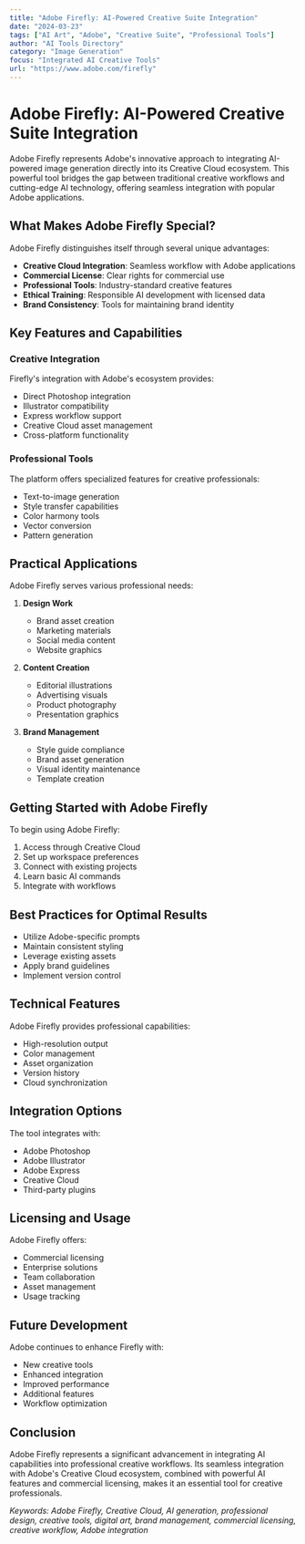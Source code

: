 ```yaml
---
title: "Adobe Firefly: AI-Powered Creative Suite Integration"
date: "2024-03-23"
tags: ["AI Art", "Adobe", "Creative Suite", "Professional Tools"]
author: "AI Tools Directory"
category: "Image Generation"
focus: "Integrated AI Creative Tools"
url: "https://www.adobe.com/firefly"
---
```


# Adobe Firefly: AI-Powered Creative Suite Integration

Adobe Firefly represents Adobe's innovative approach to integrating AI-powered image generation directly into its Creative Cloud ecosystem. This powerful tool bridges the gap between traditional creative workflows and cutting-edge AI technology, offering seamless integration with popular Adobe applications.

## What Makes Adobe Firefly Special?

Adobe Firefly distinguishes itself through several unique advantages:

- **Creative Cloud Integration**: Seamless workflow with Adobe applications
- **Commercial License**: Clear rights for commercial use
- **Professional Tools**: Industry-standard creative features
- **Ethical Training**: Responsible AI development with licensed data
- **Brand Consistency**: Tools for maintaining brand identity

## Key Features and Capabilities

### Creative Integration
Firefly's integration with Adobe's ecosystem provides:

- Direct Photoshop integration
- Illustrator compatibility
- Express workflow support
- Creative Cloud asset management
- Cross-platform functionality

### Professional Tools
The platform offers specialized features for creative professionals:

- Text-to-image generation
- Style transfer capabilities
- Color harmony tools
- Vector conversion
- Pattern generation

## Practical Applications

Adobe Firefly serves various professional needs:

1. **Design Work**
   - Brand asset creation
   - Marketing materials
   - Social media content
   - Website graphics

2. **Content Creation**
   - Editorial illustrations
   - Advertising visuals
   - Product photography
   - Presentation graphics

3. **Brand Management**
   - Style guide compliance
   - Brand asset generation
   - Visual identity maintenance
   - Template creation

## Getting Started with Adobe Firefly

To begin using Adobe Firefly:

1. Access through Creative Cloud
2. Set up workspace preferences
3. Connect with existing projects
4. Learn basic AI commands
5. Integrate with workflows

## Best Practices for Optimal Results

- Utilize Adobe-specific prompts
- Maintain consistent styling
- Leverage existing assets
- Apply brand guidelines
- Implement version control

## Technical Features

Adobe Firefly provides professional capabilities:

- High-resolution output
- Color management
- Asset organization
- Version history
- Cloud synchronization

## Integration Options

The tool integrates with:
- Adobe Photoshop
- Adobe Illustrator
- Adobe Express
- Creative Cloud
- Third-party plugins

## Licensing and Usage

Adobe Firefly offers:
- Commercial licensing
- Enterprise solutions
- Team collaboration
- Asset management
- Usage tracking

## Future Development

Adobe continues to enhance Firefly with:
- New creative tools
- Enhanced integration
- Improved performance
- Additional features
- Workflow optimization

## Conclusion

Adobe Firefly represents a significant advancement in integrating AI capabilities into professional creative workflows. Its seamless integration with Adobe's Creative Cloud ecosystem, combined with powerful AI features and commercial licensing, makes it an essential tool for creative professionals.

*Keywords: Adobe Firefly, Creative Cloud, AI generation, professional design, creative tools, digital art, brand management, commercial licensing, creative workflow, Adobe integration* 
